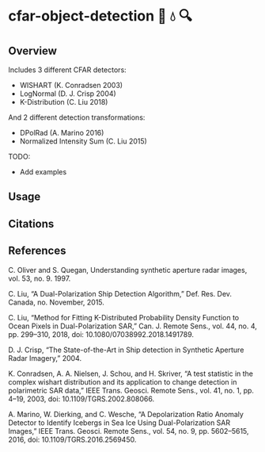 
cfar-object-detection :ice_cube: :droplet: :mag:
======

## Overview
Includes 3 different CFAR detectors:
* WISHART (K. Conradsen 2003)
* LogNormal (D. J. Crisp 2004)
* K-Distribution (C. Liu 2018)

And 2 different detection transformations:
* DPolRad (A. Marino 2016)
* Normalized Intensity Sum (C. Liu 2015)

TODO:
* Add examples

## Usage

## Citations

## References
C. Oliver and S. Quegan, Understanding synthetic aperture radar images, vol. 53, no. 9. 1997.

C. Liu, “A Dual-Polarization Ship Detection Algorithm,” Def. Res. Dev. Canada, no. November, 2015.

C. Liu, “Method for Fitting K-Distributed Probability Density Function to Ocean Pixels in Dual-Polarization SAR,” Can. J. Remote Sens., vol. 44, no. 4, pp. 299–310, 2018, doi: 10.1080/07038992.2018.1491789.

D. J. Crisp, “The State-of-the-Art in Ship detection in Synthetic Aperture Radar Imagery,” 2004.

K. Conradsen, A. A. Nielsen, J. Schou, and H. Skriver, “A test statistic in the complex wishart distribution and its application to change detection in polarimetric SAR data,” IEEE Trans. Geosci. Remote Sens., vol. 41, no. 1, pp. 4–19, 2003, doi: 10.1109/TGRS.2002.808066.

A. Marino, W. Dierking, and C. Wesche, “A Depolarization Ratio Anomaly Detector to Identify Icebergs in Sea Ice Using Dual-Polarization SAR Images,” IEEE Trans. Geosci. Remote Sens., vol. 54, no. 9, pp. 5602–5615, 2016, doi: 10.1109/TGRS.2016.2569450.
